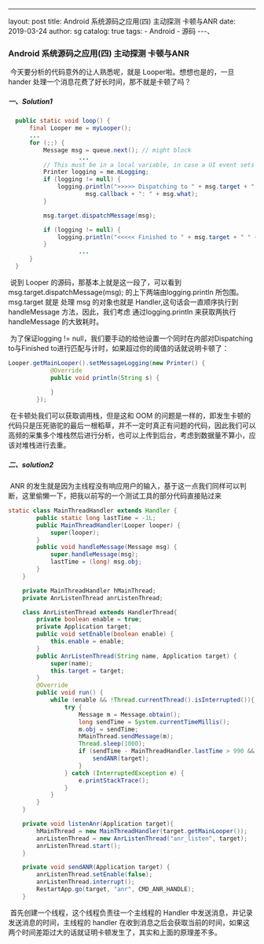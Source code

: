 ---
layout:     post
title:      Android 系统源码之应用(四) 主动探测 卡顿与ANR
date:       2019-03-24
author:     sg
catalog: true
tags:
    - Android
    - 源码
---、


### Android 系统源码之应用(四) 主动探测 卡顿与ANR

​	今天要分析的代码意外的让人熟悉呢，就是 Looper啦。想想也是的，一旦 hander 处理一个消息花费了好长时间，那不就是卡顿了吗？

##### 一、Solution1

```java
  public static void loop() {
      final Looper me = myLooper();
      ...
      for (;;) {
          Message msg = queue.next(); // might block
					...
          // This must be in a local variable, in case a UI event sets the logger
          Printer logging = me.mLogging;
          if (logging != null) {
              logging.println(">>>>> Dispatching to " + msg.target + " " +
                      msg.callback + ": " + msg.what);
          }

          msg.target.dispatchMessage(msg);

          if (logging != null) {
              logging.println("<<<<< Finished to " + msg.target + " " + msg.callback);
          }
					...
      }
  }
```

​	说到 Looper 的源码，那基本上就是这一段了，可以看到msg.target.dispatchMessage(msg); 的上下两端由logging.println 所包围。msg.target 就是 处理 msg 的对象也就是 Handler,这句话会一直顺序执行到 handleMessage 方法，因此，我们考虑 通过logging.println 来获取两执行 handleMessage 的大致耗时。

​	为了保证logging != null，我们要手动的给他设置一个同时在内部对Dispatching to与Finished to进行匹配与计时，如果超过你的阈值的话就说明卡顿了：

```java
Looper.getMainLooper().setMessageLogging(new Printer() {
            @Override
            public void println(String s) {
                
            }
        });
```

​	在卡顿处我们可以获取调用栈，但是这和 OOM 的问题是一样的，即发生卡顿的代码只是压死骆驼的最后一根稻草，并不一定时真正有问题的代码，因此我们可以高频的采集多个堆栈然后进行分析，也可以上传到后台，考虑到数据量不算小，应该对堆栈进行去重。

##### 二、solution2

​	ANR 的发生就是因为主线程没有响应用户的输入，基于这一点我们同样可以判断，这里偷懒一下，把我以前写的一个测试工具的部分代码直接贴过来

```java
static class MainThreadHandler extends Handler {
        public static long lastTime = -1L;
        public MainThreadHandler(Looper looper) {
            super(looper);
        }
        public void handleMessage(Message msg) {
            super.handleMessage(msg);
            lastTime = (long) msg.obj;
        }
    }

    private MainThreadHandler hMainThread;
    private AnrListenThread anrListenThread;

    class AnrListenThread extends HandlerThread{
        private boolean enable = true;
        private Application target;
        public void setEnable(boolean enable) {
            this.enable = enable;
        }
        public AnrListenThread(String name, Application target) {
            super(name);
            this.target = target;
        }
        @Override
        public void run() {
            while (enable && !Thread.currentThread().isInterrupted()){
                try {
                    Message m = Message.obtain();
                    long sendTime = System.currentTimeMillis();
                    m.obj = sendTime;
                    hMainThread.sendMessage(m);
                    Thread.sleep(1000);
                    if (sendTime - MainThreadHandler.lastTime > 990 && MainThreadHandler.lastTime > 0){
                        sendANR(target);
                    }
                } catch (InterruptedException e) {
                    e.printStackTrace();
                }
            }
        }
    }

    private void listenAnr(Application target){
        hMainThread = new MainThreadHandler(target.getMainLooper());
        anrListenThread = new AnrListenThread("anr_listen", target);
        anrListenThread.start();
    }

    private void sendANR(Application target) {
        anrListenThread.setEnable(false);
        anrListenThread.interrupt();
        RestartApp.go(target, "anr", CMD_ANR_HANDLE);
    }
```

​	首先创建一个线程，这个线程负责往一个主线程的 Handler 中发送消息，并记录发送消息的时间，主线程的 handler 在收到消息之后会获取当前的时间，如果这两个时间差距过大的话就证明卡顿发生了，其实和上面的原理差不多。

